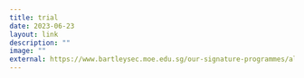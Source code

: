 ```yaml
---
title: trial
date: 2023-06-23
layout: link
description: ""
image: ""
external: https://www.bartleysec.moe.edu.sg/our-signature-programmes/alp-chemical-and-applied-sciences-fragrance/
---
```

